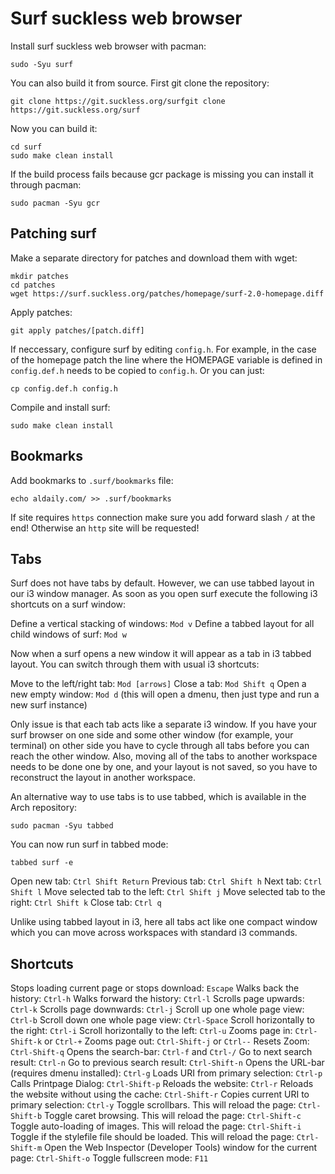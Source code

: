 # Surf suckless web browser

Install surf suckless web browser with pacman:
```
sudo -Syu surf
```

You can also build it from source. First git clone the repository:
```
git clone https://git.suckless.org/surfgit clone https://git.suckless.org/surf
``` 

Now you can build it:
```
cd surf
sudo make clean install
```

If the build process fails because gcr package is missing you can install it through pacman:
```
sudo pacman -Syu gcr
``` 

## Patching surf

Make a separate directory for patches and download them with wget:
```
mkdir patches
cd patches
wget https://surf.suckless.org/patches/homepage/surf-2.0-homepage.diff
```

Apply patches:
```
git apply patches/[patch.diff]
```

If neccessary, configure surf by editing `config.h`. For example, in the case of the homepage patch the line where the HOMEPAGE variable is defined in `config.def.h` needs to be copied to `config.h`. Or you can just:
```
cp config.def.h config.h
```

Compile and install surf:
```
sudo make clean install
```

## Bookmarks

Add bookmarks to `.surf/bookmarks` file:
```
echo aldaily.com/ >> .surf/bookmarks
```

If site requires `https` connection make sure you add forward slash `/` at the end! Otherwise an `http` site will be requested!

## Tabs

Surf does not have tabs by default. However, we can use tabbed layout in our i3 window manager. As soon as you open surf execute the following i3 shortcuts on a surf window:

Define a vertical stacking of windows: `Mod v`
Define a tabbed layout for all child windows of surf: `Mod w`

Now when a surf opens a new window it will appear as a tab in i3 tabbed layout. You can switch through them with usual i3 shortcuts:

Move to the left/right tab: `Mod [arrows]`
Close a tab: `Mod Shift q`
Open a new empty window: `Mod d` (this will open a dmenu, then just type and run a new surf instance)

Only issue is that each tab acts like a separate i3 window. If you have your surf browser on one side and some other window (for example, your terminal) on other side you have to cycle through all tabs before you can reach the other window. Also, moving all of the tabs to another workspace needs to be done one by one, and your layout is not saved, so you have to reconstruct the layout in another workspace.

An alternative way to use tabs is to use tabbed, which is available in the Arch repository:
```
sudo pacman -Syu tabbed
```

You can now run surf in tabbed mode:
```
tabbed surf -e
```

Open new tab: `Ctrl Shift Return`
Previous tab: `Ctrl Shift h`
Next tab: `Ctrl Shift l`
Move selected tab to the left: `Ctrl Shift j`
Move selected tab to the right: `Ctrl Shift k`
Close tab: `Ctrl q`

Unlike using tabbed layout in i3, here all tabs act like one compact window which you can move across workspaces with standard i3 commands.

## Shortcuts

Stops loading current page or stops download: `Escape` 
Walks back the history: `Ctrl-h` 
Walks forward the history: `Ctrl-l` 
Scrolls page upwards: `Ctrl-k` 
Scrolls page downwards: `Ctrl-j` 
Scroll up one whole page view: `Ctrl-b` 
Scroll down one whole page view: `Ctrl-Space` 
Scroll horizontally to the right: `Ctrl-i` 
Scroll horizontally to the left: `Ctrl-u` 
Zooms page in: `Ctrl-Shift-k` or `Ctrl-+` 
Zooms page out: `Ctrl-Shift-j` or `Ctrl--` 
Resets Zoom: `Ctrl-Shift-q` 
Opens the search-bar: `Ctrl-f` and `Ctrl-/`
Go to next search result: `Ctrl-n` 
Go to previous search result: `Ctrl-Shift-n` 
Opens the URL-bar (requires dmenu installed): `Ctrl-g` 
Loads URI from primary selection: `Ctrl-p` 
Calls Printpage Dialog: `Ctrl-Shift-p` 
Reloads the website: `Ctrl-r` 
Reloads the website without using the cache: `Ctrl-Shift-r` 
Copies current URI to primary selection: `Ctrl-y` 
Toggle scrollbars. This will reload the page: `Ctrl-Shift-b` 
Toggle caret browsing. This will reload the page: `Ctrl-Shift-c` 
Toggle auto-loading of images. This will reload the page: `Ctrl-Shift-i` 
Toggle if the stylefile file should be loaded. This will reload the page: `Ctrl-Shift-m` 
Open the Web Inspector (Developer Tools) window for the current page: `Ctrl-Shift-o` 
Toggle fullscreen mode: `F11` 

